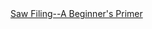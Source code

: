 <a href=" https://t.umblr.com/redirect?z=http%3A%2F%2Fwww.vintagesaws.com%2Fcgi-bin%2Fframeset.cgi%3Fleft%3Dmain%26right%3D%2Flibrary%2Fprimer%2Fsharp.html&amp;t=N2Q3OTg1M2ExNzQyNGJiNDlhYmM4MmNiODhmNzY5MmYwYjVhYWQ1OSw3VGF1OXJQRg%3D%3D&amp;b=t%3AqHVAHG4mRdaot7uHHBcIRA&amp;p=https%3A%2F%2Fweekendjoiner.com%2Fpost%2F34162583690%2Fsaw-filing-a-beginners-primer&amp;m=0">
                        Saw Filing--A Beginner's Primer                    </a>
